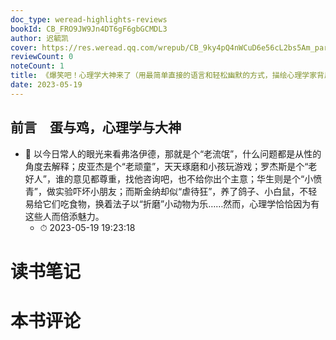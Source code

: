 ```yaml
---
doc_type: weread-highlights-reviews
bookId: CB_FRO9JW9Jn4DT6gF6gbGCMDL3
author: 迟毓凯
cover: https://res.weread.qq.com/wrepub/CB_9ky4pQ4nWCuD6e56cL2bs5Am_parsecover
reviewCount: 0
noteCount: 1
title: 《爆笑吧！心理学大神来了（用最简单直接的语言和轻松幽默的方式，描绘心理学家背后的鲜活世界和历史细节，让所有人爱上心理学！）》
date: 2023-05-19
---
```



## 前言　蛋与鸡，心理学与大神


- 📌 以今日常人的眼光来看弗洛伊德，那就是个“老流氓”，什么问题都是从性的角度去解释；皮亚杰是个“老顽童”，天天琢磨和小孩玩游戏；罗杰斯是个“老好人”，谁的意见都尊重，找他咨询吧，也不给你出个主意；华生则是个“小愤青”，做实验吓坏小朋友；而斯金纳却似“虐待狂”，养了鸽子、小白鼠，不轻易给它们吃食物，换着法子以“折磨”小动物为乐……然而，心理学恰恰因为有这些人而倍添魅力。 
    - ⏱ 2023-05-19 19:23:18 

# 读书笔记


# 本书评论
